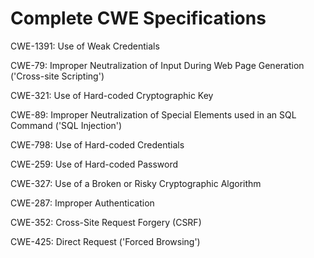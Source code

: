 

# Complete CWE Specifications

CWE-1391: Use of Weak Credentials

CWE-79: Improper Neutralization of Input During Web Page Generation ('Cross-site Scripting')

CWE-321: Use of Hard-coded Cryptographic Key

CWE-89: Improper Neutralization of Special Elements used in an SQL Command ('SQL Injection')

CWE-798: Use of Hard-coded Credentials

CWE-259: Use of Hard-coded Password

CWE-327: Use of a Broken or Risky Cryptographic Algorithm

CWE-287: Improper Authentication

CWE-352: Cross-Site Request Forgery (CSRF)

CWE-425: Direct Request ('Forced Browsing')